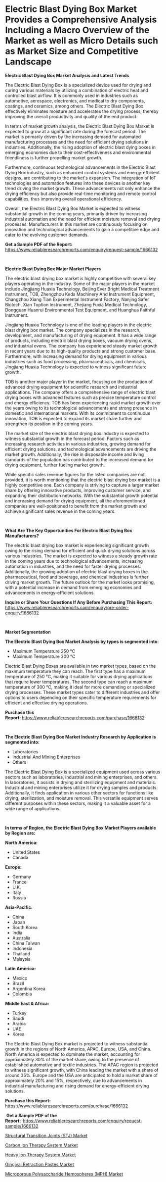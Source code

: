 <p><h1>Electric Blast Dying Box Market Provides a Comprehensive Analysis Including a Macro Overview of the Market as well as Micro Details such as Market Size and Competitive Landscape</h1></p><p><strong>Electric Blast Dying Box Market Analysis and Latest Trends</strong></p>
<p><p>The Electric Blast Dying Box is a specialized device used for drying and curing various materials by utilizing a combination of electric heat and controlled blast airflow. It is commonly used in industries such as automotive, aerospace, electronics, and medical to dry components, coatings, and ceramics, among others. The Electric Blast Dying Box effectively eliminates moisture and accelerates the drying process, thereby improving the overall productivity and quality of the end product.</p><p>In terms of market growth analysis, the Electric Blast Dying Box Market is expected to grow at a significant rate during the forecast period. The market is primarily driven by the increasing demand for automated manufacturing processes and the need for efficient drying solutions in industries. Additionally, the rising adoption of electric blast dying boxes in emerging economies due to their cost-effectiveness and environmental friendliness is further propelling market growth.</p><p>Furthermore, continuous technological advancements in the Electric Blast Dying Box industry, such as enhanced control systems and energy-efficient designs, are contributing to the market's expansion. The integration of IoT technologies and automation features into these devices is another key trend driving the market growth. These advancements not only enhance the drying efficiency but also provide real-time monitoring and remote control capabilities, thus improving overall operational efficiency.</p><p>Overall, the Electric Blast Dying Box Market is expected to witness substantial growth in the coming years, primarily driven by increasing industrial automation and the need for efficient moisture removal and drying processes. Manufacturers in this market are continuously focusing on innovation and technological advancements to gain a competitive edge and cater to the evolving customer demands.</p></p>
<p><strong>Get a Sample PDF of the Report:&nbsp;</strong> <a href="https://www.reliableresearchreports.com/enquiry/request-sample/1666132">https://www.reliableresearchreports.com/enquiry/request-sample/1666132</a></p>
<p>&nbsp;</p>
<p><strong>Electric Blast Dying Box Major Market Players</strong></p>
<p><p>The electric blast drying box market is highly competitive with several key players operating in the industry. Some of the major players in the market include Jingjiang Huaxia Technology, Beijing Ever Bright Medical Treatment Instrument, TOB, Zhengzhou Keda Machinery And Instrument Equipment, Changzhou Xiang Tian Experimental Instrument Factory, Nanjing Safer Biotech, Xian Toption Instrument, Zhejiang Fuxia Medical Technology, Dongguan Huanrui Environmental Test Equipment, and Huanghua Faithful Instrument.</p><p>Jingjiang Huaxia Technology is one of the leading players in the electric blast drying box market. The company specializes in the research, development, and manufacturing of drying equipment. It has a wide range of products, including electric blast drying boxes, vacuum drying ovens, and industrial ovens. The company has experienced steady market growth in recent years due to its high-quality products and strong customer base. Furthermore, with increasing demand for drying equipment in various industries such as food processing, pharmaceuticals, and chemicals, Jingjiang Huaxia Technology is expected to witness significant future growth.</p><p>TOB is another major player in the market, focusing on the production of advanced drying equipment for scientific research and industrial applications. The company offers a comprehensive range of electric blast drying boxes with advanced features such as precise temperature control and energy efficiency. TOB has been experiencing rapid market growth over the years owing to its technological advancements and strong presence in domestic and international markets. With its commitment to continuous innovation, TOB is expected to expand its market share further and strengthen its position in the coming years.</p><p>The market size of the electric blast drying box industry is expected to witness substantial growth in the forecast period. Factors such as increasing research activities in various industries, growing demand for efficient drying solutions, and technological advancements are driving the market growth. Additionally, the rise in disposable income and living standards of the population has contributed to the increased demand for drying equipment, further fueling market growth.</p><p>While specific sales revenue figures for the listed companies are not provided, it is worth mentioning that the electric blast drying box market is a highly competitive one. Each company is striving to capture a larger market share by offering innovative products, improving customer service, and expanding their distribution networks. With the substantial growth potential and increasing demand for drying equipment, all the aforementioned companies are well-positioned to benefit from the market growth and achieve significant sales revenue in the coming years.</p></p>
<p>&nbsp;</p>
<p><strong>What Are The Key Opportunities For Electric Blast Dying Box Manufacturers?</strong></p>
<p><p>The electric blast drying box market is experiencing significant growth owing to the rising demand for efficient and quick drying solutions across various industries. The market is expected to witness a steady growth rate in the coming years due to technological advancements, increasing automation in industries, and the need for faster drying processes. Additionally, the growing adoption of electric blast drying boxes in the pharmaceutical, food and beverage, and chemical industries is further driving market growth. The future outlook for the market looks promising, with a potential increase in demand from emerging economies and advancements in energy-efficient solutions.</p></p>
<p><strong>Inquire or Share Your Questions If Any Before Purchasing This Report:</strong> <a href="https://www.reliableresearchreports.com/enquiry/pre-order-enquiry/1666132">https://www.reliableresearchreports.com/enquiry/pre-order-enquiry/1666132</a></p>
<p>&nbsp;</p>
<p><strong>Market Segmentation</strong></p>
<p><strong>The Electric Blast Dying Box Market Analysis by types is segmented into:</strong></p>
<p><ul><li>Maximum Temperature 250 ℃</li><li>Maximum Temperature 300 ℃</li></ul></p>
<p><p>Electric Blast Dying Boxes are available in two market types, based on the maximum temperature they can reach. The first type has a maximum temperature of 250 ℃, making it suitable for various drying applications that require lower temperatures. The second type can reach a maximum temperature of 300 ℃, making it ideal for more demanding or specialized drying processes. These market types cater to different industries and offer options to users depending on their specific temperature requirements for efficient and effective drying operations.</p></p>
<p><strong>Purchase this Report:&nbsp;</strong><a href="https://www.reliableresearchreports.com/purchase/1666132">https://www.reliableresearchreports.com/purchase/1666132</a></p>
<p>&nbsp;</p>
<p><strong>The Electric Blast Dying Box Market Industry Research by Application is segmented into:</strong></p>
<p><ul><li>Laboratories</li><li>Industrial And Mining Enterprises</li><li>Others</li></ul></p>
<p><p>The Electric Blast Dying Box is a specialized equipment used across various sectors such as laboratories, industrial and mining enterprises, and others. In laboratories, it assists in drying and sterilizing equipment and materials. Industrial and mining enterprises utilize it for drying samples and products. Additionally, it finds application in various other sectors for functions like drying, sterilization, and moisture removal. This versatile equipment serves different purposes within these sectors, making it a valuable asset for a wide range of applications.</p></p>
<p>&nbsp;</p>
<p><strong>In terms of Region, the Electric Blast Dying Box Market Players available by Region are:</strong></p>
<p>
    <p> <strong> North America: </strong>
        <ul>
            <li>United States</li>
            <li>Canada</li>
        </ul>
        </p> 
    <p> <strong> Europe: </strong>
        <ul>
            <li>Germany</li>
            <li>France</li>
            <li>U.K.</li>
            <li>Italy</li>
            <li>Russia</li>
        </ul>
        </p> 
    <p> <strong> Asia-Pacific: </strong>
        <ul>
            <li>China</li>
            <li>Japan</li>
            <li>South Korea</li>
            <li>India</li>
            <li>Australia</li>
            <li>China Taiwan</li>
            <li>Indonesia</li>
            <li>Thailand</li>
            <li>Malaysia</li>
        </ul>
        </p> 
    <p> <strong> Latin America: </strong>
        <ul>
            <li>Mexico</li>
            <li>Brazil</li>
            <li>Argentina Korea</li>
            <li>Colombia</li>
        </ul>
        </p> 
    <p> <strong> Middle East & Africa: </strong>
        <ul>
            <li>Turkey</li>
            <li>Saudi</li>
            <li>Arabia</li>
            <li>UAE</li>
            <li>Korea</li>
        </ul>
    </p>
    </p>
<p><p>The Electric Blast Dying Box market is projected to witness substantial growth in the regions of North America, APAC, Europe, USA, and China. North America is expected to dominate the market, accounting for approximately 30% of the market share, owing to the presence of established automotive and textile industries. The APAC region is projected to witness significant growth, with China leading the market with a share of around 35%. Europe and the USA are anticipated to hold a market share of approximately 20% and 15%, respectively, due to advancements in industrial manufacturing and rising demand for energy-efficient drying solutions.</p></p>
<p><strong>Purchase this Report: </strong><a href="https://www.reliableresearchreports.com/purchase/1666132">https://www.reliableresearchreports.com/purchase/1666132</a></p>
<p>&nbsp;<strong>Get a Sample PDF of the Report:&nbsp;&nbsp;</strong><a href="https://www.reliableresearchreports.com/enquiry/request-sample/1666132">https://www.reliableresearchreports.com/enquiry/request-sample/1666132</a></p>
<p><strong></strong></p>
<p><p><a href="https://medium.com/@joycelucas56/structural-transition-joints-stj-market-size-market-outlook-and-market-forecast-2024-to-2031-67da5df124ed">Structural Transition Joints (STJ) Market</a></p><p><a href="https://medium.com/@joycelucas56/carbon-ion-therapy-system-market-competitive-analysis-market-trends-and-forecast-to-2031-292bdc4b569b">Carbon Ion Therapy System Market</a></p><p><a href="https://medium.com/@joycelucas56/heavy-ion-therapy-system-market-size-cagr-trends-2024-2030-4e6a35e9c8b0">Heavy Ion Therapy System Market</a></p><p><a href="https://medium.com/@joycelucas56/gingival-retraction-pastes-market-analysis-its-cagr-market-segmentation-and-global-industry-abc7006ad4bb">Gingival Retraction Pastes Market</a></p><p><a href="https://medium.com/@joycelucas56/microporous-polysaccharide-hemospheres-mph-market-furnishes-information-on-market-share-market-6b0fa4162a8e">Microporous Polysaccharide Hemospheres (MPH) Market</a></p></p>